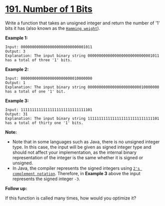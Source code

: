 # [191. Number of 1 Bits](https://leetcode.com/problems/number-of-1-bits/)

Write a function that takes an unsigned integer and return the number of '1' bits it has (also known as the [`Hamming weight`](https://www.wikiwand.com/en/Hamming_weight)).

**Example 1:**

    Input: 00000000000000000000000000001011
    Output: 3
    Explanation: The input binary string 00000000000000000000000000001011 has a total of three '1' bits.

**Example 2:**

    Input: 00000000000000000000000010000000
    Output: 1
    Explanation: The input binary string 00000000000000000000000010000000 has a total of one '1' bit.

**Example 3:**

    Input: 11111111111111111111111111111101
    Output: 31
    Explanation: The input binary string 11111111111111111111111111111101 has a total of thirty one '1' bits.

**Note:**

- Note that in some languages such as Java, there is no unsigned integer type. In this case, the input will be given as signed integer type and should not affect your implementation, as the internal binary representation of the integer is the same whether it is signed or unsigned.
- In Java, the compiler represents the signed integers using [`2's complement notation`](https://www.wikiwand.com/en/Two%27s_complement). Therefore, in **Example 3** above the input represents the signed integer `-3`.

**Follow up:**

If this function is called many times, how would you optimize it?
